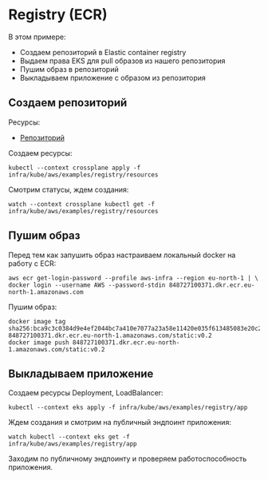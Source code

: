 # Registry (ECR)

В этом примере:

* Создаем репозиторий в Elastic container registry
* Выдаем права EKS для pull образов из нашего репозитория
* Пушим образ в репозиторий
* Выкладываем приложение с образом из репозитория

## Создаем репозиторий

Ресурсы:

* [Репозиторий](./resources/repo.yaml)

Создаем ресурсы:

```shell
kubectl --context crossplane apply -f infra/kube/aws/examples/registry/resources
```

Смотрим статусы, ждем создания:

```shell
watch --context crossplane kubectl get -f infra/kube/aws/examples/registry/resources
```

## Пушим образ

Перед тем как запушить образ настраиваем локальный docker на работу с ECR:

```shell
aws ecr get-login-password --profile aws-infra --region eu-north-1 | \
docker login --username AWS --password-stdin 848727100371.dkr.ecr.eu-north-1.amazonaws.com
```

Пушим образ:

```shell
docker image tag sha256:bca9c3c0384d9e4ef2044bc7a410e7077a23a58e11420e035f613485083e20c2 848727100371.dkr.ecr.eu-north-1.amazonaws.com/static:v0.2
docker image push 848727100371.dkr.ecr.eu-north-1.amazonaws.com/static:v0.2
```

## Выкладываем приложение

Создаем ресурсы Deployment, LoadBalancer:

```shell
kubectl --context eks apply -f infra/kube/aws/examples/registry/app
```

Ждем создания и смотрим на публичный эндпоинт приложения:

```shell
watch kubectl --context eks get -f infra/kube/aws/examples/registry/app
```

Заходим по публичному эндпоинту и проверяем работоспособность приложения.

